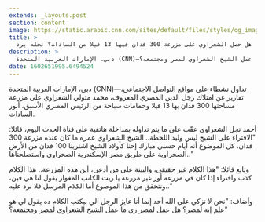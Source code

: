 ```yaml
--- 
extends: _layouts.post 
section: content 
image: https://static.arabic.cnn.com/sites/default/files/styles/og_image_v1/public/2020/10/14/images/Untitled-1.jpg?itok=8wR_KuPc 
title: > 
  هل حصل الشعراوي على مزرعة 300 فدان فيها 13 فيلا من السادات؟ نجله يرد 
description: > 
  دبي، الإمارات العربية المتحدة (CNN)—تداول نشطاء على مواقع التواصل الاجتماعي، تقارير عن امتلاك رجل الدين المصري المعروف، محمد متولي الشعراوي على مزرعة مساحتها 300 فدان بها 13 فيلا وحمامات سباحة من الرئيس المصري الأسبق، أنور السادات.أحمد نجل الشعراوي عقّب على ما يتم تداوله بمداخلة هاتفية على قناة الحدث اليوم، قائلا: "الافتراء على الشيخ ليس وليد اللحظة.. الشيخ الشعراوي عمره ما كان عنده مزرعة 300 فدان، كل الموضوع أنه أيام حسني مبارك إحنا كأولاد الشيخ اشترينا 100 فدان من الأرض الصحراوية على طريق مصر الإسكندرية الصحراوي واستصلحناها.."وتابع قائلا: "هذا الكلام غير حقيقي، والبينة على من أدعى، أين هذه المزرعة.. هذا الكلام كذب وافتراء إذا كان في مزرعة أوز غير مزرعة يا ريت الكاتب المغوار يقول لنا هي فين، ونتحقق من هذا الموضوع أما الكلام المرسل فلا نرد عليه.."وأضاف: "نحن لا نزكي على الله أحد إنما أنا عايز الرجل الي بيكتب الكلام ده يقول لي هو علم إيه لمصر؟ هل عمل لمصر زي ما عمل الشيخ الشعراوي لمصر ومجتمعه؟" 
date: 1602651995.6494524 
--- 
```

دبي، الإمارات العربية المتحدة (CNN)—تداول نشطاء على مواقع التواصل الاجتماعي، تقارير عن امتلاك رجل الدين المصري المعروف، محمد متولي الشعراوي على مزرعة مساحتها 300 فدان بها 13 فيلا وحمامات سباحة من الرئيس المصري الأسبق، أنور السادات.

أحمد نجل الشعراوي عقّب على ما يتم تداوله بمداخلة هاتفية على قناة الحدث اليوم، قائلا: "الافتراء على الشيخ ليس وليد اللحظة.. الشيخ الشعراوي عمره ما كان عنده مزرعة 300 فدان، كل الموضوع أنه أيام حسني مبارك إحنا كأولاد الشيخ اشترينا 100 فدان من الأرض الصحراوية على طريق مصر الإسكندرية الصحراوي واستصلحناها.."

وتابع قائلا: "هذا الكلام غير حقيقي، والبينة على من أدعى، أين هذه المزرعة.. هذا الكلام كذب وافتراء إذا كان في مزرعة أوز غير مزرعة يا ريت الكاتب المغوار يقول لنا هي فين، ونتحقق من هذا الموضوع أما الكلام المرسل فلا نرد عليه.."

وأضاف: "نحن لا نزكي على الله أحد إنما أنا عايز الرجل الي بيكتب الكلام ده يقول لي هو علم إيه لمصر؟ هل عمل لمصر زي ما عمل الشيخ الشعراوي لمصر ومجتمعه؟"